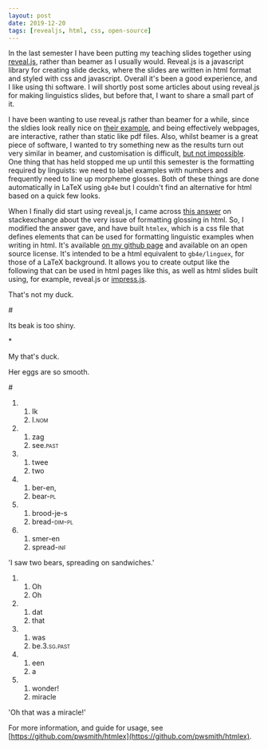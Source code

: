```yaml
---
layout: post
date: 2019-12-20
tags: [revealjs, html, css, open-source]
---
```


In the last semester I have been putting my teaching slides together using [reveal.js](https://github.com/hakimel/reveal.js/), rather than beamer as I usually would. 
Reveal.js is a javascript library for creating slide decks, where the slides are written in html format and styled with css and javascript.
Overall it's been a good experience, and I like using thi software. 
I will shortly post some articles about using reveal.js for making linguistics slides, but before that, I want to share a small part of it.

I have been wanting to use reveal.js rather than beamer for a while, since the sldies look really nice on [their example](https://github.com/hakimel/reveal.js/wiki/Example-Presentations), and being effectively webpages, are interactive, rather than static like pdf files.
Also, whilst beamer is a great piece of software, I wanted to try something new as the results turn out very similar in beamer, and customisation is difficult, [but not impossible](https://github.com/pwsmith/beamerthemesof).
One thing that has held stopped me up until this semester is the formatting required by linguists: we need to label examples with numbers and frequently need to line up morpheme glosses.
Both of these things are done automatically in LaTeX using `gb4e` but I couldn't find an alternative for html based on a quick few looks.

When I finally did start using reveal.js, I came across [this answer](https://linguistics.stackexchange.com/questions/3/how-do-i-format-an-interlinear-gloss-for-html/159#159) on stackexchange about the very issue of formatting glossing in html.
So, I modified the answer gave, and have built `htmlex`, which is a css file that defines elements that can be used for formatting linguistic examples when writing in html.
It's available [on my github page](https://github.com/pwsmith/htmlex) and available on an open source license.
It's intended to be a html equivalent to `gb4e/linguex`, for those of a LaTeX background.
It allows you to create output like the following that can be used in html pages like this, as well as html slides built using, for example, reveal.js or [impress.js](https://github.com/impress/impress.js/).


<div class="example-container">
		<div class="individual-example">
			<div class="example-number"><p class='ex'></p></div>
			<div class="ab-counter"><p class='ab'></p></div>
			<div class="judgement"><p></p></div>
			<div class="example-sentence"><p>That's not my duck.</p></div>
		</div>
		<div class="individual-example">
			<div class="example-number"><p></p></div>
			<div class="ab-counter"><p class='ab'></p></div>
			<div class="judgement"><p>#</p></div>
			<div class="example-sentence"><p>Its beak is too shiny.</p></div>
		</div>
		<div class="individual-example">
			<div class="example-number"><p></p></div>
			<div class="ab-counter"><p class='ab'></p></div>
			<div class="judgement"><p>*</p></div>
			<div class="example-sentence"><p>My that's duck.</p></div>
		</div>
		<div class="individual-example">
			<div class="example-number"><p></p></div>
			<div class="ab-counter"><p class='ab'></p></div>
			<div class="judgement"><p></p></div>
			<div class="example-sentence"><p>Her eggs are so smooth.</p></div>
		</div>
</div>

<div class="gloss-example-container">
            <div class='gloss-individual-example'>
            <div class='example-number'><p class='ex'></p></div>
            <div class="ab-counter"><p class='ab'></p></div>
            <div class='judgement'><p>#</p></div>
            <div class='gloss-example'>
                <ol class='sentence'>
                    <li class="gloss-individual-word">
                        <ol class='word'>
                            <li class="target-word">Ik</li>
                            <li class="target-gloss">I.<span class='smallcaps'>nom</span></li>
                        </ol>
                    </li>
                    <li class="gloss-individual-word">
                        <ol class='word'>
                            <li class="target-word">zag</li>
                            <li class="target-gloss">see.<span class='smallcaps'>past</span></li>
                        </ol>
                    </li>
                    <li class="gloss-individual-word">
                        <ol class='word'>
                            <li class="target-word">twee</li>
                            <li class="target-gloss">two</li>
                        </ol>
                    </li>
                    <li class="gloss-individual-word">
                        <ol class='word'>
                            <li class="target-word">ber-en,</li>
                            <li class="target-gloss">bear-<span class='smallcaps'>pl</span></li>
                        </ol>
                    </li>
                    <li class="gloss-individual-word">
                        <ol class='word'>
                            <li class="target-word">brood-je-s</li>
                            <li class="target-gloss">bread-<span class='smallcaps'>dim-pl</span></li>
                        </ol>
                    </li>
                    <li class="gloss-individual-word">
                        <ol class='word'>
                            <li class="target-word">smer-en</li>
                            <li class="target-gloss">spread-<span class='smallcaps'>inf</span></li>
                        </ol>
                    </li>
                </ol>
            <p class='translation'>'I saw two bears, spreading on sandwiches.'</p>
            </div>
            </div>
            <div class='gloss-individual-example'>
                <div class='example-number'><p></p></div>
                <div class="ab-counter"><p class='ab'></p></div>
                <div class='judgement'><p></p></div>
                <div class='gloss-example'>
                    <ol class='sentence'>
                        <li class="gloss-individual-word">
                            <ol class='word'>
                                <li class="target-word">Oh</li>
                                <li class="target-gloss">Oh</li>
                            </ol>
                        </li>
                        <li class="gloss-individual-word">
                            <ol class='word'>
                                <li class="target-word">dat</li>
                                <li class="target-gloss">that</li>
                            </ol>
                        </li>
                        <li class="gloss-individual-word">
                            <ol class='word'>
                                <li class="target-word">was</li>
                                <li class="target-gloss">be.<span class='smallcaps'>3.sg.past</span></li>
                            </ol>
                        </li>
                        <li class="gloss-individual-word">
                            <ol class='word'>
                                <li class="target-word">een</li>
                                <li class="target-gloss">a</li>
                            </ol>
                        </li>
                        <li class="gloss-individual-word">
                            <ol class='word'>
                                <li class="target-word">wonder!</li>
                                <li class="target-gloss">miracle</li>
                            </ol>
                        </li>
                    </ol>
                <p class='translation'>'Oh that was a miracle!'</p>
                </div>
                </div>
        </div>

For more information, and guide for usage, see [https://github.com/pwsmith/htmlex](https://github.com/pwsmith/htmlex).